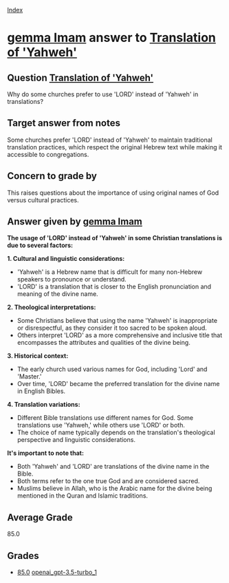 
[Index](../../../index.md)
# [gemma Imam](../../answering_models/gemma_Imam.md) answer to [Translation of 'Yahweh'](../../questions/Translation_of__Yahweh_.md)

## Question [Translation of 'Yahweh'](../../questions/Translation_of__Yahweh_.md)
Why do some churches prefer to use 'LORD' instead of 'Yahweh' in translations?

## Target answer from notes
Some churches prefer 'LORD' instead of 'Yahweh' to maintain traditional translation practices, which respect the original Hebrew text while making it accessible to congregations.

## Concern to grade by
This raises questions about the importance of using original names of God versus cultural practices.

## Answer given by [gemma Imam](../../answering_models/gemma_Imam.md)
**The usage of 'LORD' instead of 'Yahweh' in some Christian translations is due to several factors:**

**1. Cultural and linguistic considerations:**
- 'Yahweh' is a Hebrew name that is difficult for many non-Hebrew speakers to pronounce or understand.
- 'LORD' is a translation that is closer to the English pronunciation and meaning of the divine name.

**2. Theological interpretations:**
- Some Christians believe that using the name 'Yahweh' is inappropriate or disrespectful, as they consider it too sacred to be spoken aloud.
- Others interpret 'LORD' as a more comprehensive and inclusive title that encompasses the attributes and qualities of the divine being.

**3. Historical context:**
- The early church used various names for God, including 'Lord' and 'Master.'
- Over time, 'LORD' became the preferred translation for the divine name in English Bibles.

**4. Translation variations:**
- Different Bible translations use different names for God. Some translations use 'Yahweh,' while others use 'LORD' or both.
- The choice of name typically depends on the translation's theological perspective and linguistic considerations.

**It's important to note that:**

- Both 'Yahweh' and 'LORD' are translations of the divine name in the Bible.
- Both terms refer to the one true God and are considered sacred.
- Muslims believe in Allah, who is the Arabic name for the divine being mentioned in the Quran and Islamic traditions.

## Average Grade
85.0

## Grades
 * [85.0](./Translation_of__Yahweh__grades/openai_gpt-3.5-turbo_1.md) [openai_gpt-3.5-turbo_1](../../grading_models/openai_gpt-3.5-turbo_1.md)
